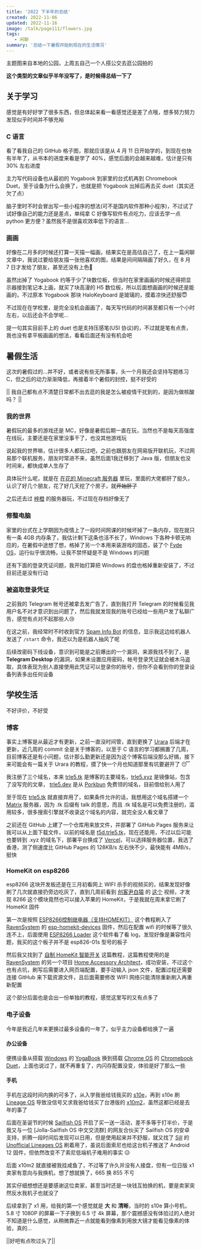 ```yaml
---
title: '2022 下半年的总结'
created: 2022-11-06
updated: 2022-11-16
image: /talk/page111/flowers.jpg
tags: 
   - 闲聊
summary: '总结一下暑假开始到现在的生活情况'
---
```


主题图来自本地的公园，上周五自己一个人搭公交去逛公园拍的

**这个类型的文章似乎半年没写了，是时候得总结一下了**

## 关于学习

感觉是有好好学了很多东西，但总体起来看一看感觉还是差了点哦，想多努力努力发现似乎时间并不够充裕

### C 语言

看了看我自己的 GitHub 格子图，那就应该是从 4 月 11 日开始学的，到现在也快有半年了，从书本的进度来看是学了 40%，感觉后面的会越来越难，估计是只有 30% 左右进度

主力写代码设备也从最初的 Yogabook 到家里的台式机再到 Chromebook Duet，至于设备为什么会换了，也就是把 Yogabook 出掉后再去买 duet（其实还欠了点）

脑子里时不时会冒出写一些小程序的想法(可不是国内软件那种小程序)，不过试了试好像自己的能力还是差点，单纯拿 C 好像写软件有点吃力，应该去学一点 python 更方便？虽然我不是很喜欢效率低下的语言...

### 画画

好像在二月多的时候还打算一天描一幅画，结果实在是高估自己了，在上一篇闲聊文章中，我说过要给朋友描一张他喜欢的图，结果是间间隔隔画了好久，在 8 月 7 日才发给了朋友，甚至还没有上色🥲

虽然出掉了 Yogabook 约等于少了块数位板，但当时在家里画画的时候还得把显示器接到笔记本上画，就买了块高漫的 H5 数位板，所以后面想画画的时候还是能画的，不过原本 Yogabook 那块 HaloKeyboard 是玻璃的，摸着凉快还舒服😇

不过现在在学校里，是完全没机会画画了，每天写代码的时间甚至都只有一个小时左右，以后还会不会学呢...

提一句其实目前手上的 duet 也是支持压感笔(USI 协议)的，不过就是笔有点贵，我也没有拿平板画画的想法，看看后面还有没有机会吧

## 暑假生活

这次的暑假过的...并不好，或者说有些无所事事，头一个月我还会坚持写题练习 C，但之后的动力渐渐降低，再接着半个暑假的封控，挺不好受的

|| 我自己都有点不清楚日常都不出去逛的我是怎么被疫情干扰到的，是因为做核酸吗？ ||

### 我的世界

暑假玩的最多的游戏还是 MC，好像是暑假后期一直在玩，当然也不是每天高强度在线玩，主要还是在家里没事干了，也没其他游戏玩

说起我的世界嘛，估计很多人都玩过吧，之前也跟朋友在网易版开联机玩，不过网易那个联机服务，朋友时常进不来，虽然后面1我迁移到了 Java 版，但朋友也没时间来，都快成单人生存了

具体玩什么呢，就是在 [在花的 Minecraft 服务器](https:/t.me/ZaihuaMinecraft) 里玩，里面的大佬都肝了挺久，认识了好几个朋友，花了好几天挖了个房子，就~~开始肝了~~

之后还去过 [梓橙](https://t.me/mikan_zone) 的服务器玩，不过现在存档好像无了

### 修整电脑

家里的台式在上学期因为疫情上了一段时间网课的时候坏掉了一条内存，现在就只有一条 4GB 内存条了，我估计剩下这条也活不长了，Windows 下各种卡顿无响应的，在暑假中途想了想，格掉了另一个本用来装游戏的固态，装了个 [Fyde OS](https://fydeos.io/)，运行似乎很流畅，让我不禁怀疑是不是 Windows 的问题

还有下面的登录凭证问题，我开始打算把 Windows 的盘也格掉重新安装了，不过目前还是没有行动

### 被盗取登录凭证

之前我的 Telegram 帐号还被拿去发广告了，直到我打开 Telegram 的时候看见我用户名不对才意识到出问题了，然后我就发现我的账号已经给一些用户发了私聊广告，感觉有点对不起那些人😢

在这之前，我经常时不时收到官方 [Spam Info Bot](https://t.me/SpamBot) 的信息，显示我这边给机器人发送了 `/start` 命令，我还以为是机器人抽风了呢

后续改密码下线设备，意识到可能是之前爆出的一个漏洞，来源我找不到了，是 **Telegram Desktop** 的漏洞，如果未设置应用密码，帐号登录凭证就会被木马盗取，具体表现为别人直接使用此凭证可以登录你的账号，但你不会看到你的登录设备列表多出任何设备

## 学校生活

不好评价，不好受

### 博客

事实上博客是从最近才有更新，之前一直没时间管，直到更换了 [Urara](https://github.com/importantimport/urara) 后端才在更新，近几周的 commit 全是关于博客的，以至于 C 语言的学习都搁置了几周，目前博客还是有小问题，估计那么勤更新还是因为这个博客后端没那么好搞，接下来可能会有一篇关于 Urara 的教程，摸了快一个月也知道那里有坑要避开了 😴

我注册了三个域名，本来 [trle5.tk](https://trle5.tk/) 是博客的主要域名，[trle5.xyz](https://trle5.xyz/) 是镜像站，包含了没写完的文章， [trle5.dev](https://trle5.dev/) 是从 [Porkbun](https://porkbun.com/) 免费领的域名，目前借给别人用了

至于现在 [trle5.tk](https://trle5.tk/) 就直接弃用了，如果条件允许的话，我想用这个域名搭建一个 [Matrix](https://matrix.org/) 服务器，因为 .tk 后缀有 talk 的意思，而且 .tk 域名是可以免费注册的，滥用较多，很多搜索引擎就不收录这个域名的内容，就完全没人看文章了

之前还在 GitHub 上建了一个仓库用来放文件，并部署了 GitHub Pages 服务来让我可以从上面下载文件，以前的域名是 [t5d.trle5.tk](https://t5d.trle5.tk/)，现在还能用，不过以后可能也要转到 .xyz 的域名下，部署平台换成了 [Vercel](https://vercel.com/)，可以选择服务器位置，我选了香港，测了侧速度比 GitHub Pages 的 128KB/s 左右快不少，最快能有 4MB/s，挺快

### HomeKit on esp8266

esp8266 这块开发板还是在三月初看网上 WIFI 杀手的视频买的，结果发现好像刷了几次就直接扔旁边吃灰了，直到几周前看到 [创客尹白猿](https://space.bilibili.com/298146460) 的 [这个](https://www.bilibili.com/video/BV1V3411376C/) 视频，才发现 8266 这个模块竟然也可以接入苹果的 HomeKit，于是我就在周末拿它刷了 HomeKit 固件

第一次是按照 [ESP8266控制继电器（支持HOMEKIT）](https://blog.csdn.net/TWTF1998/article/details/86419559) 这个教程刷入了 [RavenSystem](https://github.com/RavenSystem/) 的 [esp-homekit-devices](https://github.com/RavenSystem/esp-homekit-devices) 固件，然后在配置 wifi 的时候等了很久连不上，后面使用 [ESP8266 Loader](https://play.google.com/store/apps/details?id=com.bluino.esploader) 这个软件看了看 log，发现好像是兼容性问题，我买的这个板子并不是 esp826-01s 型号的板子

然后我又找到了 [自制 HomeKit 智能开关](https://www.jianshu.com/p/9cf083830edf) 这篇教程，这篇教程使用的是 [RavenSystem](https://github.com/RavenSystem/) 的另一个项目 [Home Accessory Architect](https://github.com/RavenSystem/haa/)，成功安装，不过这个也有点坑，刷写后需要进入网页端配置，要手动输入 json 文件，配置过程还需要连接 GitHub 来下载资源文件，且后面需要修改 WIFI 网络只能清除重新刷入再重新配置

这个部分后面也是会出一份单独的教程，感觉这里写的又有点多了

### 电子设备

今年是我近几年来更换过最多设备的一年了，似乎主力设备都给换了一遍

#### 办公设备

便携设备从搭载 [Windows](https://www.microsoft.com/windows/) 的 [YogaBook](https://www.lenovo.com/il/yoga-book/) 换到搭载 [Chrome OS](https://www.google.com/chromebook/chrome-os/) 的 [Chromebook Duet](https://www.lenovo.com/il/laptops/lenovo/student-chromebooks/Lenovo-CT-X636/)，上面也说过了，就不再重复了，内闪存配置没变，体验是好了那么一些

#### 手机

手机在这段时间内换的可多了，从入学我爸给钱我买的 [s10e](https://baike.baidu.com/item/三星Galaxy%20S10e/23298784)，再到 s10e 刷 [Lineage OS](https://lineageos.org/) 导致没信号又求我爸给钱买了台港版的 [x10m2](https://www.sony-asia.com/electronics/smartphones/xperia-10m2)，虽然这都已经是去年的事了

后面在圣诞节的时候 [Sailfish OS](https://sailfishos.org/) 开启了买一送一活动，差不多等于打半价，于是我又与一位 [Jolla-Sailfish OS 中文交流群] 的网友合伙买了 Sailfish OS 的安卓支持，折腾一段时间后发现可以日用，但是使用起来并不舒服，就又找了 [Sjll](https://forum.xda-developers.com/m/sjll.8321130/) 的 [Unofficial Lineages OS](https://forum.xda-developers.com/t/rom-unofficial-lineageos-18-1-for-xperia-10-ii-gcam-performance.4219081/) 刷着用了，虽说后面索尼也给这台机子推送了 Android 12 固件，但依然改变不了索尼低端机子难用的事实 😥

后面 x10m2 就直接被我挂咸鱼了，不过等了许久并没有人接盘，但有一位日版 x1 卖家有意向与我换机，想了想就换了，665 换 855 不亏

其实仔细想想还是要感谢这位卖家，甚至当时还是一块钱互拍换的机，要是卖家突然反水我机子也就没了

后续拿到了 x1 用，给我的第一个感觉就是 **大** 和 **清晰**，当时的 s10e 算小号机，5.8 寸 1080P 的屏幕一下子换到 6.5 寸 4k 屏幕，那个震撼感没有体验过的人绝对不知道是什么感觉，从稍微靠近一点就能看到像素到用放大镜才能看见像素的体验，真的...

||好吧有点吹过头了||